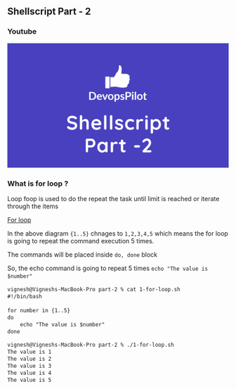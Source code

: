 ## Shellscript Part - 2

### Youtube
[![Shellscript part-1](/content/shellscript/tutorials/images/part-2.png)](https://github.com/vigneshsweekaran/shellscript)

### What is for loop ?

Loop foop is used to do the repeat the task until limit is reached or iterate through the items

[For loop](/content/shellscript/tutorials/images/for.png)

In the above diagram `{1..5}` chnages to `1,2,3,4,5` which means the for loop is going to repeat the command execution 5 times.

The commands will be placed inside `do, done` block

So, the echo command is going to repeat 5 times `echo "The value is $number"`

```
vignesh@Vigneshs-MacBook-Pro part-2 % cat 1-for-loop.sh 
#!/bin/bash

for number in {1..5}
do
    echo "The value is $number"
done
```

```
vignesh@Vigneshs-MacBook-Pro part-2 % ./1-for-loop.sh 
The value is 1
The value is 2
The value is 3
The value is 4
The value is 5
```